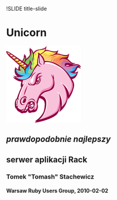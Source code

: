 !SLIDE title-slide

# Unicorn
![](angry_unicorn.png)
## *prawdopodobnie najlepszy* 
## serwer aplikacji Rack
### Tomek "Tomash" Stachewicz
#### Warsaw Ruby Users Group, 2010-02-02

